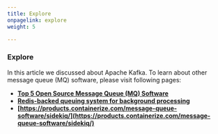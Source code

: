 ```yaml
---
title: Explore
onpagelink: explore
weight: 5

---
```


### **Explore**

In this article we discussed about Apache Kafka. To learn about other message queue (MQ) software, please visit following pages:

*   **[Top 5 Open Source Message Queue (MQ) Software](https://blog.containerize.com/2021/07/09/top-5-open-source-message-queue-software-in-2021/)**
*   **[Redis-backed queuing system for background processing](https://products.containerize.com/message-queue-software/resque/)**
*   **[https://products.containerize.com/message-queue-software/sidekiq/](https://products.containerize.com/message-queue-software/sidekiq/)**

